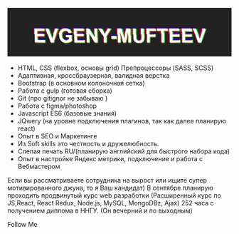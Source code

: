 ![Header](https://github.com/Evgeny-Mufteev/Evgeny-Mufteev/blob/main/assets/11111.png)

- HTML, CSS (flexbox, основы grid) Препроцессоры (SASS, SCSS)
- Адаптивная, кроссбраузерная, валидная верстка
- Bootstrap (в основном колоночная сетка)
- Работа с gulp (готовая сборка)
- Git (про gitignor не забываю )
- Работа с figma/photoshop
- Javascript ES6 (базовые знания)
- JQwery (на уровне подключения плагинов, так как далее планирую react)
- Опыт в SEO и Маркетинге
- Из Soft skills это честность и дружелюбность.
- Слепая печать RU/(планирую английский для быстрого набора кода)
- Опыт в настройке Яндекс метрики, подключение и работа с Вебмастером

Если вы рассматриваете сотрудника на вырост или ищите супер мотивированного джуна, то я Ваш кандидат) В сентябре планирую проходить продвинутый курс web разработки (Расширенный курс по JS,React, React Redux, Node.js, MySQL, MongoDBz, Ajax) 252 часа с получением диплома в ННГУ. (Он вечерний и по выходным)

Follow Me
